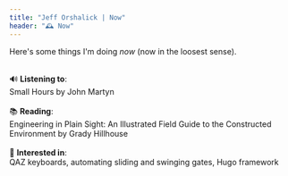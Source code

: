 ```yaml
---
title: "Jeff Orshalick | Now"
header: "🕰️ Now"
---
```

Here's some things I'm doing *now* (now in the loosest sense).

\
🔊 **Listening to**:\
Small Hours by John Martyn\
\
📚 **Reading**:\
Engineering in Plain Sight: An Illustrated Field Guide to the Constructed Environment by Grady Hillhouse\
\
🧠 **Interested in**:\
QAZ keyboards, automating sliding and swinging gates, Hugo framework